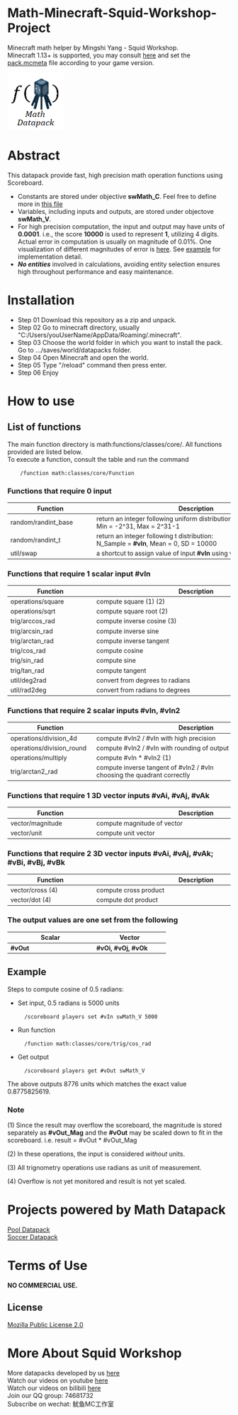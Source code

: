 # Math-Minecraft-Squid-Workshop-Project
Minecraft math helper by Mingshi Yang - Squid Workshop. \
Minecraft 1.13+ is supported, you may consult [here](https://minecraft.fandom.com/wiki/Data_pack#Pack_format) and set the [pack.mcmeta](Math-Datapack-Squid-Workshop/pack.mcmeta) file according to your game version.


![_MingshiYangUIUC_](Math-Datapack-Squid-Workshop/pack.png)

# Abstract
This datapack provide fast, high precision math operation functions using Scoreboard.
- Constants are stored under objective **swMath_C**. Feel free to define more in [this file](Math-Datapack-Squid-Workshop/data/math/functions/classes/main/load.mcfunction)
- Variables, including inputs and outputs, are stored under objectove **swMath_V**.
- For high precision computation, the input and output may have *units* of **0.0001**. i.e., the score **10000** is used to represent **1**, utilizing 4 digits. Actual error in computation is usually on magnitude of 0.01%. One visualization of different magnitudes of error is [here](Gallery/Images/block_displacement.png). See [example](#Example) for implementation detail.
- **_No entities_** involved in calculations, avoiding entity selection ensures high throughout performance and easy maintenance.

# Installation
- Step 01 Download this repository as a zip and unpack.
- Step 02 Go to minecraft directory, usually "C:/Users/youUserName/AppData/Roaming/.minecraft".
- Step 03 Choose the world folder in which you want to install the pack. Go to .../saves/world/datapacks folder.
- Step 04 Open Minecraft and open the world.
- Step 05 Type "/reload" command then press enter.
- Step 06 Enjoy

# How to use

## List of functions
The main function directory is math:functions/classes/core/. All functions provided are listed below.\
To execute a function, consult the table and run the command

        /function math:classes/core/Function
### Functions that require 0 input
| <div style="width:180px">Function</div> | <div style="width:450px">Description</div> | <div style="width:50px">Unit</div> |
| ----- | ----- | ----- |
| random/randint_base | return an integer following uniform distribution:<br />Min = -2^31, Max = 2^31-1 | N/A |
| random/randint_t | return an integer following t distribution:<br />N_Sample = **#vIn**, Mean = 0, SD = 10000 | N/A |
| util/swap | a shortcut to assign value of input **#vIn** using value of output **#vOut** | N/A |

### Functions that require 1 scalar input **#vIn**
| <div style="width:180px">Function</div> | <div style="width:450px">Description</div> | <div style="width:50px">Unit</div> |
| ----- | ----- | ----- |
| operations/square | compute square (1) (2) | N/A |
| operations/sqrt | compute square root (2) | N/A |
| trig/arccos_rad | compute inverse cosine (3) | 0.0001 |
| trig/arcsin_rad | compute inverse sine | 0.0001 |
| trig/arctan_rad | compute inverse tangent | 0.0001 |
| trig/cos_rad | compute cosine | 0.0001 |
| trig/sin_rad | compute sine | 0.0001 |
| trig/tan_rad | compute tangent | 0.0001 |
| util/deg2rad | convert from degrees to radians | 0.0001 |
| util/rad2deg | convert from radians to degrees | 0.0001 |

### Functions that require 2 scalar inputs **#vIn, #vIn2**
| <div style="width:180px">Function</div> | <div style="width:450px">Description</div> | <div style="width:50px">Unit</div> |
| ----- | ----- | ----- |
| operations/division_4d | compute #vIn2 / #vIn with high precision | 0.0001 |
| operations/division_round | compute #vIn2 / #vIn with rounding of output integer | N/A |
| operations/multiply | compute #vIn * #vIn2 (1) | N/A |
| trig/arctan2_rad | compute inverse tangent of  #vIn2 / #vIn <br />choosing the quadrant correctly | 0.0001 |

### Functions that require 1 3D vector inputs **#vAi, #vAj, #vAk**
| <div style="width:180px">Function</div> | <div style="width:450px">Description</div> | <div style="width:50px">Unit</div> |
| ----- | ----- | ----- |
| vector/magnitude | compute magnitude of vector | 0.0001 |
| vector/unit | compute unit vector | 0.0001 |

### Functions that require 2 3D vector inputs **#vAi, #vAj, #vAk; #vBi, #vBj, #vBk**
| <div style="width:180px">Function</div> | <div style="width:450px">Description</div> | <div style="width:50px">Unit</div> |
| ----- | ----- | ----- |
| vector/cross (4) | compute cross product | N/A |
| vector/dot (4) | compute dot product | N/A |

### The output values are one set from the following
| <div style="width:180px">Scalar</div> | <div style="width:150px">Vector</div> |
| ----- | ----- |
| **#vOut** | **#vOi, #vOj, #vOk** |

## Example
Steps to compute cosine of 0.5 radians:
- Set input, 0.5 radians is 5000 units

        /scoreboard players set #vIn swMath_V 5000
- Run function

        /function math:classes/core/trig/cos_rad
- Get output

        /scoreboard players get #vOut swMath_V

The above outputs 8776 units which matches the exact value 0.8775825619.

### Note
(1) Since the result may overflow the scoreboard, the magnitude is stored separately as **#vOut_Mag** and the **#vOut** may be scaled down to fit in the scoreboard. i.e. result = #vOut * #vOut_Mag

(2) In these operations, the input is considered _without_ units.

(3) All trignometry operations use radians as unit of measurement.

(4) Overflow is not yet monitored and result is not yet scaled.

# Projects powered by Math Datapack
[Pool Datapack](https://github.com/MingshiYangUIUC/Pool-Minecraft-Squid-Workshop-Project)  \
[Soccer Datapack](https://github.com/MingshiYangUIUC/Soccer-Minecraft-Squid-Workshop-Project)

# Terms of Use

**NO COMMERCIAL USE.** 

## License
[Mozilla Public License 2.0](https://github.com/MingshiYangUIUC/Autoaim-Minecraft-Squid-Workshop-Project/blob/main/LICENSE)


# More About Squid Workshop
More datapacks developed by us [here](https://github.com/Squid-Workshop/MinecraftDatapacksProject) \
Watch our videos on youtube [here](https://www.youtube.com/channel/UCwPMgfjjh2d7fFqQ1PXHP7w) \
Watch our videos on bilibili [here](https://space.bilibili.com/649645265?from=search&seid=778816111336987286) \
Join our QQ group: 74681732 \
Subscribe on wechat: 鱿鱼MC工作室 
